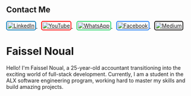 ## Contact Me
<p align="left">
  <a href="https://www.linkedin.com/in/your-linkedin-username/" target="_blank" rel="noreferrer" style="margin-right: 10px;">
    <img src="https://img.shields.io/badge/LinkedIn-0077B5?style=flat-square&logo=linkedin&logoColor=white" alt="LinkedIn" style="border: 2px solid #0077B5; border-radius: 5px; padding: 2px;" />
  </a>
  <a href="https://www.youtube.com/channel/your-youtube-channel-id" target="_blank" rel="noreferrer" style="margin-right: 10px;">
    <img src="https://img.shields.io/badge/YouTube-FF0000?style=flat-square&logo=youtube&logoColor=white" alt="YouTube" style="border: 2px solid #FF0000; border-radius: 5px; padding: 2px;" />
  </a>
  <a href="https://wa.me/your-whatsapp-number" target="_blank" rel="noreferrer" style="margin-right: 10px;">
    <img src="https://img.shields.io/badge/WhatsApp-25D366?style=flat-square&logo=whatsapp&logoColor=white" alt="WhatsApp" style="border: 2px solid #25D366; border-radius: 5px; padding: 2px;" />
  </a>
  <a href="https://www.facebook.com/your-facebook-profile" target="_blank" rel="noreferrer" style="margin-right: 10px;">
    <img src="https://img.shields.io/badge/Facebook-1877F2?style=flat-square&logo=facebook&logoColor=white" alt="Facebook" style="border: 2px solid #1877F2; border-radius: 5px; padding: 2px;" />
  </a>
  <a href="https://medium.com/@your-medium-username" target="_blank" rel="noreferrer" style="margin-right: 10px;">
    <img src="https://img.shields.io/badge/Medium-12100E?style=flat-square&logo=medium&logoColor=white" alt="Medium" style="border: 2px solid #12100E; border-radius: 5px; padding: 2px;" />
  </a>
</p>




# Faissel Noual

Hello! I'm Faissel Noual,
a 25-year-old accountant transitioning into the exciting world of full-stack development. Currently,
I am a student in the ALX software engineering program, working hard to master my skills and build amazing projects.




